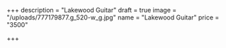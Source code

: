 +++
description = "Lakewood Guitar"
draft = true
image = "/uploads/777179877.g_520-w_g.jpg"
name = "Lakewood Guitar"
price = "3500"

+++
